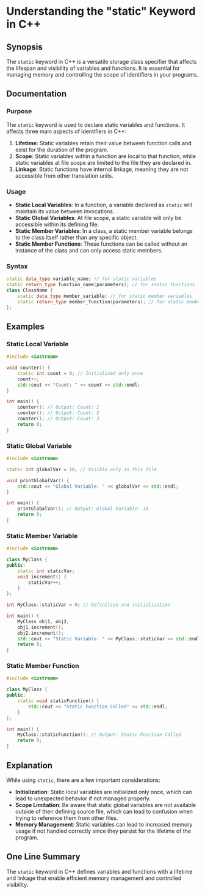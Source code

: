<!--
Meta Description: # Understanding the "static" Keyword in C++ ## Synopsis The `static` keyword in C++ is a versatile storage class specifier that affects the lifespan a...
Meta Keywords: static, variables, variable, functions, int
-->

# Understanding the "static" Keyword in C++

## Synopsis
The `static` keyword in C++ is a versatile storage class specifier that affects the lifespan and visibility of variables and functions. It is essential for managing memory and controlling the scope of identifiers in your programs.

## Documentation

### Purpose
The `static` keyword is used to declare static variables and functions. It affects three main aspects of identifiers in C++:
1. **Lifetime**: Static variables retain their value between function calls and exist for the duration of the program.
2. **Scope**: Static variables within a function are local to that function, while static variables at file scope are limited to the file they are declared in.
3. **Linkage**: Static functions have internal linkage, meaning they are not accessible from other translation units.

### Usage
- **Static Local Variables**: In a function, a variable declared as `static` will maintain its value between invocations.
- **Static Global Variables**: At file scope, a static variable will only be accessible within its defining file.
- **Static Member Variables**: In a class, a static member variable belongs to the class itself rather than any specific object.
- **Static Member Functions**: These functions can be called without an instance of the class and can only access static members.

### Syntax
```cpp
static data_type variable_name; // for static variables
static return_type function_name(parameters); // for static functions
class ClassName {
    static data_type member_variable; // for static member variables
    static return_type member_function(parameters); // for static member functions
};
```

## Examples

### Static Local Variable
```cpp
#include <iostream>

void counter() {
    static int count = 0; // Initialized only once
    count++;
    std::cout << "Count: " << count << std::endl;
}

int main() {
    counter(); // Output: Count: 1
    counter(); // Output: Count: 2
    counter(); // Output: Count: 3
    return 0;
}
```

### Static Global Variable
```cpp
#include <iostream>

static int globalVar = 10; // Visible only in this file

void printGlobalVar() {
    std::cout << "Global Variable: " << globalVar << std::endl;
}

int main() {
    printGlobalVar(); // Output: Global Variable: 10
    return 0;
}
```

### Static Member Variable
```cpp
#include <iostream>

class MyClass {
public:
    static int staticVar;
    void increment() {
        staticVar++;
    }
};

int MyClass::staticVar = 0; // Definition and initialization

int main() {
    MyClass obj1, obj2;
    obj1.increment();
    obj2.increment();
    std::cout << "Static Variable: " << MyClass::staticVar << std::endl; // Output: Static Variable: 2
    return 0;
}
```

### Static Member Function
```cpp
#include <iostream>

class MyClass {
public:
    static void staticFunction() {
        std::cout << "Static Function Called" << std::endl;
    }
};

int main() {
    MyClass::staticFunction(); // Output: Static Function Called
    return 0;
}
```

## Explanation
While using `static`, there are a few important considerations:
- **Initialization**: Static local variables are initialized only once, which can lead to unexpected behavior if not managed properly.
- **Scope Limitation**: Be aware that static global variables are not available outside of their defining source file, which can lead to confusion when trying to reference them from other files.
- **Memory Management**: Static variables can lead to increased memory usage if not handled correctly since they persist for the lifetime of the program.

## One Line Summary
The `static` keyword in C++ defines variables and functions with a lifetime and linkage that enable efficient memory management and controlled visibility.